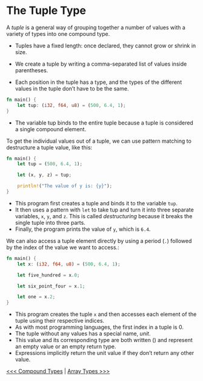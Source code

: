 # The Tuple Type

A *tuple* is a general way of grouping together a number of values with a variety of types into one compound type.

- Tuples have a fixed length: once declared, they cannot grow or shrink in size.

- We create a tuple by writing a comma-separated list of values inside parentheses.
- Each position in the tuple has a type, and the types of the different values in the tuple don’t have to be the same. 

```rust
fn main() {
    let tup: (i32, f64, u8) = (500, 6.4, 1);
}
```

- The variable tup binds to the entire tuple because a tuple is considered a single compound element.

To get the individual values out of a tuple, we can use pattern matching to destructure a tuple value, like this:

```rust
fn main() {
    let tup = (500, 6.4, 1);

    let (x, y, z) = tup;

    println!("The value of y is: {y}");
}
```

- This program first creates a tuple and binds it to the variable `tup`.
- It then uses a pattern with `let` to take tup and turn it into three separate variables, `x`, `y`, and `z`. This is called *destructuring* because it breaks the single tuple into three parts. 
- Finally, the program prints the value of `y`, which is `6.4`.

We can also access a tuple element directly by using a period (`.`) followed by the index of the value we want to access.:

```rust
fn main() {
    let x: (i32, f64, u8) = (500, 6.4, 1);

    let five_hundred = x.0;

    let six_point_four = x.1;

    let one = x.2;
}
```

- This program creates the tuple `x` and then accesses each element of the tuple using their respective indices.
- As with most programming languages, the first index in a tuple is 0.
- The tuple without any values has a special name, *unit*.
- This value and its corresponding type are both written () and represent an empty value or an empty return type.
- Expressions implicitly return the unit value if they don’t return any other value.

[<<< Compound Types](107-CompoundTypes.md) | [Array Types >>>](107.2-Array-Type.md)